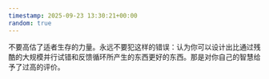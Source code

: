 ```yaml
---
timestamp: 2025-09-23 13:30:21+00:00
random: true
---
```


不要高估了适者生存的力量。永远不要犯这样的错误：认为你可以设计出比通过残酷的大规模并行试错和反馈循环所产生的东西更好的东西。那是对你自己的智慧给予了过高的评价。